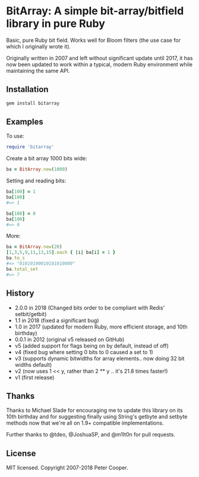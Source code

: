 # BitArray: A simple bit-array/bitfield library in pure Ruby

Basic, pure Ruby bit field. Works well for Bloom filters (the use case for which I originally wrote it).

Originally written in 2007 and left without significant update until 2017, it has now been updated to work within a typical, modern Ruby environment while maintaining the same API.

## Installation

```ruby
gem install bitarray
```

## Examples

To use:

```ruby
require 'bitarray'
```

Create a bit array 1000 bits wide:

```ruby
ba = BitArray.new(1000)
```

Setting and reading bits:

```ruby
ba[100] = 1
ba[100]
#=> 1

ba[100] = 0
ba[100]
#=> 0
```

More:

```ruby
ba = BitArray.new(20)
[1,3,5,9,11,13,15].each { |i| ba[i] = 1 }
ba.to_s
#=> "01010100010101010000"
ba.total_set
#=> 7
```

## History
- 2.0.0 in 2018 (Changed bits order to be compliant with Redis' setbit/getbit)
- 1.1 in 2018 (fixed a significant bug)
- 1.0 in 2017 (updated for modern Ruby, more efficient storage, and 10th birthday)
- 0.0.1 in 2012 (original v5 released on GitHub)
- v5 (added support for flags being on by default, instead of off)
- v4 (fixed bug where setting 0 bits to 0 caused a set to 1)
- v3 (supports dynamic bitwidths for array elements.. now doing 32 bit widths default)
- v2 (now uses 1 << y, rather than 2 ** y .. it's 21.8 times faster!)
- v1 (first release)

## Thanks

Thanks to Michael Slade for encouraging me to update this library on its 10th birthday and for suggesting finally using String's getbyte and setbyte methods now that we're all on 1.9+ compatible implementations.

Further thanks to @tdeo, @JoshuaSP, and @m1lt0n for pull requests.

## License

MIT licensed. Copyright 2007-2018 Peter Cooper.
